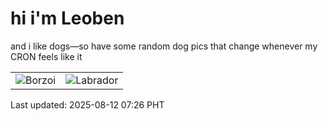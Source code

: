 # hi i'm Leoben

and i like dogs—so have some random dog pics that change whenever my CRON feels like it

|  |  |
|--------|----------|
| ![Borzoi](https://random-dog-vercel.vercel.app/api/random-borzoi?v=1754954785) | ![Labrador](https://random-dog-vercel.vercel.app/api/random-labrador?v=1754954785) |

Last updated: 2025-08-12 07:26 PHT
